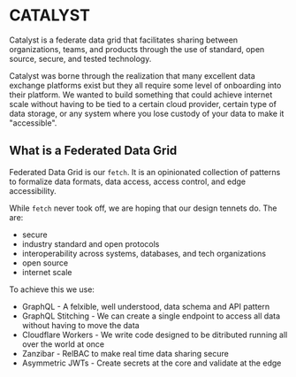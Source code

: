 CATALYST
=========

Catalyst is a federate data grid that facilitates sharing between organizations, teams, and products through the use of standard, open source, secure, and tested technology.

Catalyst was borne through the realization that many excellent data exchange platforms exist but they all require some level of onboarding into their platform. We wanted to build something that could achieve internet scale without having to be tied to a certain cloud provider, certain type of data storage, or any system where you lose custody of your data to make it "accessible".

## What is a Federated Data Grid

Federated Data Grid is our `fetch`. It is an opinionated collection of patterns to formalize data formats, data access, access control, and edge accessibility.

While `fetch` never took off, we are hoping that our design tennets do. The are:

* secure
* industry standard and  open protocols
* interoperability across systems, databases, and tech organizations
* open source
* internet scale


To achieve this we use:

* GraphQL - A felxible, well understood, data schema and API pattern
* GraphQL Stitching - We can create a single endpoint to access all data without having to move the data
* Cloudflare Workers - We write code designed to be ditributed running all over the world at once
* Zanzibar - RelBAC to make real time data sharing secure
* Asymmetric JWTs - Create secrets at the core and validate at the edge

## 